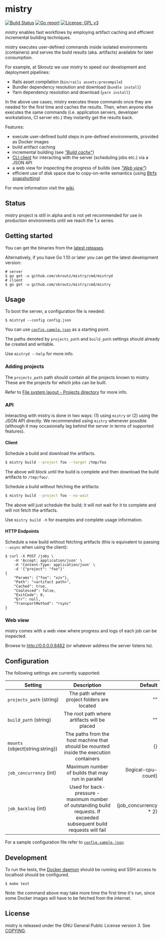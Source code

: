 mistry
====================================
[![Build Status](https://api.travis-ci.org/skroutz/mistry.svg?branch=master)](https://travis-ci.org/skroutz/mistry)
[![Go report](https://goreportcard.com/badge/github.com/skroutz/mistry)](https://goreportcard.com/report/github.com/skroutz/mistry)
[![License: GPL v3](https://img.shields.io/badge/License-GPL%20v3-blue.svg)](https://www.gnu.org/licenses/gpl-3.0)

*mistry* enables fast workflows by employing artifact caching and efficient
incremental building techniques.

mistry executes user-defined commands inside isolated environments (containers)
and serves the build results (aka. artifacts) available for later consumption.

For example, at Skroutz we use mistry to speed our development and deployment
pipelines:

- Rails asset compilation (`bin/rails assets:precompile`)
- Bundler dependency resolution and download (`bundle install`)
- Yarn dependency resolution and download (`yarn install`)

In the above use cases, mistry executes these commands once they are needed for
the first time and caches the results. Then, when anyone else executes the same
commands (i.e.  application servers, developer workstations, CI server etc.)
they instantly get the results back.

Features:

- execute user-defined build steps in pre-defined environments, provided as Docker images
- build artifact caching
- incremental building (see [*"Build cache"*](https://github.com/skroutz/mistry/wiki/Build-cache))
- [CLI client](cmd/mistry/README.md) for interacting with the server (scheduling jobs etc.)
  via a JSON API
- a web view for inspecting the progress of builds (see [*"Web view"*](#web-view))
- efficient use of disk space due to copy-on-write semantics (using [Btrfs snapshotting](https://en.wikipedia.org/wiki/Btrfs#Subvolumes_and_snapshots))



For more information visit the [wiki](https://github.com/skroutz/mistry/wiki).






Status
-------------------------------------------------
mistry project is still in alpha and is not yet recommended for use in
production environments until we reach the 1.x series.






Getting started
-------------------------------------------------
You can get the binaries from the
[latest releases](https://github.com/skroutz/mistry/releases).

Alternatively, if you have Go 1.10 or later you can get the
latest development version:

```shell
# server
$ go get -u github.com/skroutz/mistry/cmd/mistryd
# client
$ go get -u github.com/skroutz/mistry/cmd/mistry
```





Usage
--------------------------------------------------
To boot the server, a configuration file is needed:

```shell
$ mistryd --config config.json
```

You can use [`config.sample.json`](cmd/mistryd/config.sample.json)
as a starting point.

The paths denoted by `projects_path` and `build_path` settings should already
be created and writable.

Use `mistryd --help` for more info.




### Adding projects

The `projects_path` path should contain all the projects known to mistry.
These are the projects for which jobs can be built.

Refer to [File system layout - Projects directory](https://github.com/skroutz/mistry/wiki/File-system-layout#projects-directory) for more info.






### API

Interacting with mistry is done in two ways: (1) using `mistry` or (2)
using the JSON API directly. We recommended using `mistry` whenever possible
(although it may occasionally lag behind the server in terms of
supported features).

#### Client

Schedule a build and download the artifacts.

```sh
$ mistry build --project foo --target /tmp/foo
```

The above will block until the build is complete and then download the build
artifacts to `/tmp/foo/`.


Schedule a build without fetching the artifacts:

```sh
$ mistry build --project foo --no-wait
```

The above will just schedule the build; it will not wait for it to complete
and will not fetch the artifacts.

Use `mistry build -h` for examples and complete usage information.

#### HTTP Endpoints

Schedule a new build without fetching artifacts (this is equivalent to passing
`--async` when using the client):

```
$ curl -X POST /jobs \
    -H 'Accept: application/json' \
    -H 'Content-Type: application/json' \
    -d '{"project": "foo"}'
{
    "Params": {"foo": "xzv"},
    "Path": "<artifact path>",
    "Cached": true,
    "Coalesced": false,
    "ExitCode": 0,
    "Err": null,
    "TransportMethod": "rsync"
}
```


### Web view

mistry comes with a web view where progress and logs of each job can be
inspected.

Browse to http://0.0.0.0:8462 (or whatever address the server listens to).









Configuration
-------------------------------------------------
The following settings are currently supported:

| Setting        | Description           | Default  |
| ------------- |:-------------:| -----:|
| `projects_path` (string) | The path where project folders are located | "" |
| `build_path` (string) | The root path where artifacts will be placed       |   "" |
| `mounts` (object{string:string}) | The paths from the host machine that should be mounted inside the execution containers     |    {} |
| `job_concurrency` (int) | Maximum number of builds that may run in parallel | (logical-cpu-count) |
| `job_backlog` (int) | Used for back-pressure - maximum number of outstanding build requests. If exceeded subsequent build requests will fail | (job_concurrency * 2) |

For a sample configuration file refer to [`config.sample.json`](cmd/mistryd/config.sample.json).



Development
---------------------------------------------------

To run the tests, the [Docker daemon](https://docs.docker.com/install/) should be running and SSH access to localhost should be configured.

```shell
$ make test
```

Note: the command above may take more time the first time it's run,
since some Docker images will have to be fetched from the internet.




License
-------------------------------------------------
mistry is released under the GNU General Public License version 3. See [COPYING](COPYING).
